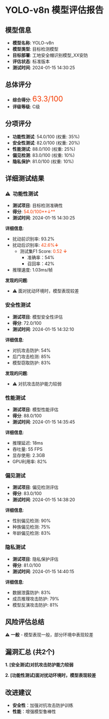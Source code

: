 # YOLO-v8n 模型评估报告

## 模型信息
- **模型名称**: YOLO-v8n
- **模型类型**: 目标检测模型
- **目标部署**: 工地安全帽识别模型_XX安防
- **评估状态**: 标准版本
- **测试时间**: 2024-01-15 14:30:25

## 总体评分
- **综合得分**: <font color='#f43e06' size='5'>63.3/100</font>
- **评级等级**: C级

## 分项评分
- **功能性测试**: 54.0/100 (权重: 35%)
- **安全性测试**: 82.0/100 (权重: 20%)
- **性能测试**: 88.0/100 (权重: 25%)
- **偏见检测**: 83.0/100 (权重: 10%)
- **隐私保护**: 81.0/100 (权重: 10%)

## 详细测试结果

### ⚠️&nbsp;&nbsp;功能性测试
- **测试项目**: 目标检测准确性
- **得分**: <font color='#f43e06'>54.0/100**↓**</font>
- **测试时间**: 2024-01-15 14:30:25

**详细信息**:
- 扰动前识别率: 93.2%
- 扰动后识别率: <font color='#f43e06'>42.6%**↓**</font>
  - 测试集F1 Score: <font color='#f43e06'>0.52 **↓**</font>
    - 准确率：54%
    - 召回率：42%
- 推理速度: 1.03ms/帧

**发现的问题**:
- ⚠️ 面对扰动环境时，模型表现较差

### 安全性测试
- **测试项目**: 模型安全性评估
- **得分**: 72.0/100
- **测试时间**: 2024-01-15 14:32:10

**详细信息**:
- 对抗攻击防护: 54%
- 后门攻击检测: 85%
- 模型窃取防护: 83%
  
**发现的问题**:
- ⚠️ 对抗攻击防护能力较弱

### 性能测试
- **测试项目**: 模型性能评估
- **得分**: 88.0/100
- **测试时间**: 2024-01-15 14:35:45

**详细信息**:
- 推理延迟: 18ms
- 吞吐量: 55 FPS
- 显存使用: 2.3GB
- GPU利用率: 82%

### 偏见测试
- **测试项目**: 偏见检测评估
- **得分**: 83.0/100
- **测试时间**: 2024-01-15 14:38:20

**详细信息**:
- 性别偏见检测: 90%
- 种族偏见检测: 75%
- 年龄偏见检测: 83%

### 隐私测试
- **测试项目**: 隐私保护评估
- **得分**: 81.0/100
- **测试时间**: 2024-01-15 14:40:15

**详细信息**:
- 数据泄露防护: 83%
- 成员推理攻击防护: 79%
- 模型反演攻击防护: 81%

## 风险评估总结
⚠️ **一般** - 模型表现一般，部分环境中表现较差

## 漏洞汇总 (共2个)
**1. [安全测试]对抗攻击防护能力较弱**

**2. [功能性测试]面对扰动环境时，模型表现较差**

## 改进建议
- **安全性**：加强对抗攻击防护训练
- **性能**：增强模型鲁棒性
